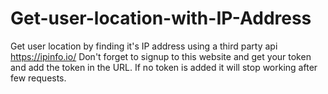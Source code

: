# Get-user-location-with-IP-Address
Get user location by finding it's IP address using a third party api https://ipinfo.io/ 
Don't forget to signup to this website and get your token and add the token in the URL. If no token is added it will stop working after few requests.
